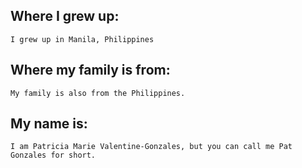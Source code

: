 ## Where I grew up:
    I grew up in Manila, Philippines

## Where my family is from:
    My family is also from the Philippines.

## My name is:
    I am Patricia Marie Valentine-Gonzales, but you can call me Pat Gonzales for short.